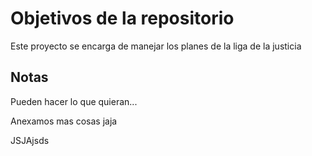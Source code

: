 # Objetivos de la repositorio

Este proyecto se encarga de manejar los planes de la liga de la justicia


## Notas
Pueden hacer lo que quieran...

Anexamos mas cosas jaja


JSJAjsds
